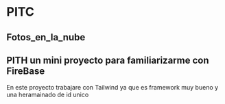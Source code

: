 # PITC
## Fotos_en_la_nube
## PITH un mini proyecto para familiarizarme con FireBase
En este proyecto trabajare con Tailwind ya que es framework muy bueno y una heramainado de id unico
